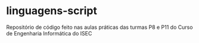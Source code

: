 # linguagens-script
 Repositório de código feito nas aulas práticas das turmas P8 e P11 do Curso de Engenharia Informática do ISEC
